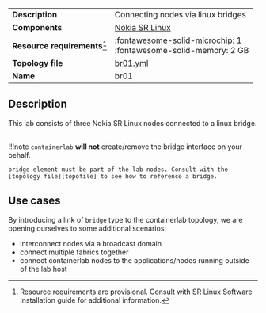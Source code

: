 |                               |                                                                      |
| ----------------------------- | -------------------------------------------------------------------- |
| **Description**               | Connecting nodes via linux bridges                                   |
| **Components**                | [Nokia SR Linux][srl]                                                |
| **Resource requirements**[^1] | :fontawesome-solid-microchip: 1 <br/>:fontawesome-solid-memory: 2 GB |
| **Topology file**             | [br01.yml][topofile]                                                 |
| **Name**                      | br01                                                                 |

## Description
This lab consists of three Nokia SR Linux nodes connected to a linux bridge.

<center><div class="mxgraph" style="max-width:100%;border:1px solid transparent;" data-mxgraph="{&quot;page&quot;:8,&quot;zoom&quot;:1.5,&quot;highlight&quot;:&quot;#0000ff&quot;,&quot;nav&quot;:true,&quot;check-visible-state&quot;:true,&quot;resize&quot;:true,&quot;url&quot;:&quot;https://raw.githubusercontent.com/srl-wim/containerlab-diagrams/main/containerlab.drawio&quot;}"></div></center>

!!!note
    `containerlab` **will not** create/remove the bridge interface on your behalf.

    bridge element must be part of the lab nodes. Consult with the [topology file][topofile] to see how to reference a bridge.

## Use cases
By introducing a link of `bridge` type to the containerlab topology, we are opening ourselves to some additional scenarios:

* interconnect nodes via a broadcast domain
* connect multiple fabrics together
* connect containerlab nodes to the applications/nodes running outside of the lab host


[srl]: https://www.nokia.com/networks/products/service-router-linux-NOS/
[topofile]: https://github.com/srl-wim/container-lab/tree/master/lab-examples/br01/br01.yml

[^1]: Resource requirements are provisional. Consult with SR Linux Software Installation guide for additional information.

<script type="text/javascript" src="https://cdn.jsdelivr.net/gh/hellt/drawio-js@main/embed2.js?&fetch=https%3A%2F%2Fraw.githubusercontent.com%2Fsrl-wim%2Fcontainerlab-diagrams%2Fmain%2Fcontainerlab.drawio" async></script>